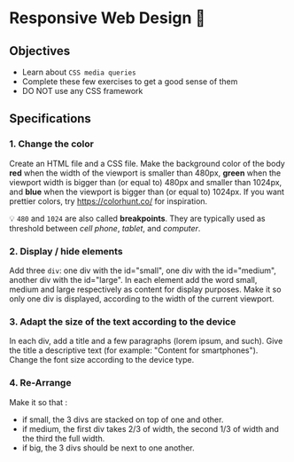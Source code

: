 # Responsive Web Design 📱

## Objectives
- Learn about `CSS media queries`
- Complete these few exercises to get a good sense of them
- DO NOT use any CSS framework

## Specifications

### 1. Change the color

Create an HTML file and a CSS file. Make the background color of the body **red** when the width of the viewport is smaller than 480px, **green** when the viewport width is bigger than (or equal to) 480px and smaller than 1024px, and **blue** when the viewport is bigger than (or equal to) 1024px. If you want prettier colors, try https://colorhunt.co/ for inspiration.

💡 `480` and `1024` are also called **breakpoints**. They are typically used as threshold between _cell phone_, _tablet_, and _computer_.

### 2. Display / hide elements

Add three `div`: one div with the id="small", one div with the id="medium", another div with the id="large". In each element add the word small, medium and large respectively as content for display purposes. Make it so only one div is displayed, according to the width of the current viewport.

### 3. Adapt the size of the text according to the device

In each div, add a title and a few paragraphs (lorem ipsum, and such). Give the title a descriptive text (for example: "Content for smartphones"). Change the font size according to the device type.

### 4. Re-Arrange

Make it so that :

- if small, the 3 divs are stacked on top of one and other.
- if medium, the first div takes 2/3 of width, the second 1/3 of width and the third the full width.
- if big, the 3 divs should be next to one another.
